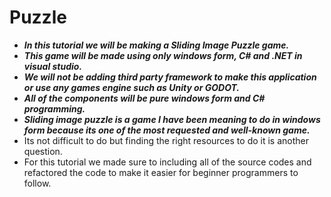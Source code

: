 # Puzzle

- **_In this tutorial we will be making a Sliding Image  Puzzle game._**
- **_This game will be made using only  windows form, C# and .NET in visual studio._**
- **_We will not be adding third party framework to make this application or use any games engine such as Unity or GODOT._**
- **_All of the components will be pure windows form and C# programming._**
- **_Sliding image puzzle is a game I have been meaning to do in windows form because its one of the most requested and well-known game._**
- Its not difficult to do but finding the right resources to do it is another question.
- For this tutorial we made sure to including all of the source codes and refactored the code to make it easier for beginner programmers to follow.
